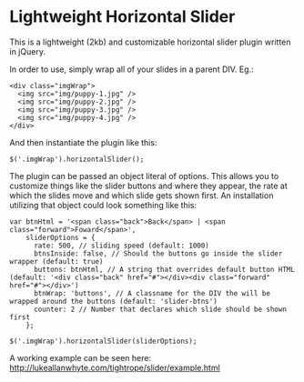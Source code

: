 Lightweight Horizontal Slider
===================

This is a lightweight (2kb) and customizable horizontal slider plugin written in jQuery.

In order to use, simply wrap all of your slides in a parent DIV. Eg.:
````
<div class="imgWrap">
  <img src="img/puppy-1.jpg" />
  <img src="img/puppy-2.jpg" />
  <img src="img/puppy-3.jpg" />
  <img src="img/puppy-4.jpg" />
</div>
````

And then instantiate the plugin like this:
````
$('.imgWrap').horizontalSlider();
````

The plugin can be passed an object literal of options. This allows you to customize things like the slider buttons and where they appear, the rate at which the slides move and which slide gets shown first. An installation utilizing that object could look something like this:
````
var btnHtml = '<span class="back">Back</span> | <span class="forward">Foward</span>', 
    sliderOptions = {
      rate: 500, // sliding speed (default: 1000)
      btnsInside: false, // Should the buttons go inside the slider wrapper (default: true)
      buttons: btnHtml, // A string that overrides default button HTML (default: '<div class="back" href="#"></div><div class="forward" href="#"></div>')
      btnWrap: 'buttons', // A classname for the DIV the will be wrapped around the buttons (default: 'slider-btns')
      counter: 2 // Number that declares which slide should be shown first
    };
    
$('.imgWrap').horizontalSlider(sliderOptions);
````

A working example can be seen here: http://lukeallanwhyte.com/tightrope/slider/example.html
